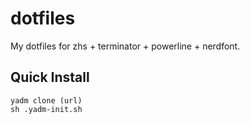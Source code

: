 # dotfiles
My dotfiles for zhs + terminator + powerline + nerdfont.

## Quick Install
```
yadm clone (url)
sh .yadm-init.sh
```

